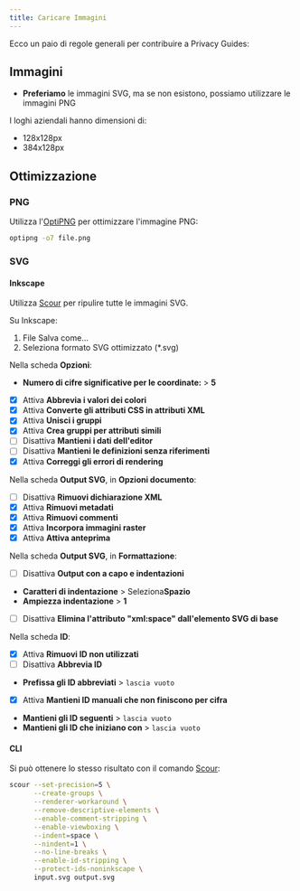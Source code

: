```yaml
---
title: Caricare Immagini
---
```


Ecco un paio di regole generali per contribuire a Privacy Guides:

## Immagini

- **Preferiamo** le immagini SVG, ma se non esistono, possiamo utilizzare le immagini PNG

I loghi aziendali hanno dimensioni di:

- 128x128px
- 384x128px

## Ottimizzazione

### PNG

Utilizza l'[OptiPNG](https://sourceforge.net/projects/optipng) per ottimizzare l'immagine PNG:

```bash
optipng -o7 file.png
```

### SVG

#### Inkscape

Utilizza [Scour](https://github.com/scour-project/scour) per ripulire tutte le immagini SVG.

Su Inkscape:

1. File Salva come...
2. Seleziona formato SVG ottimizzato (*.svg)

Nella scheda **Opzioni**:

- **Numero di cifre significative per le coordinate:** > **5**
- [x] Attiva **Abbrevia i valori dei colori**
- [x] Attiva **Converte gli attributi CSS in attributi XML**
- [x] Attiva **Unisci i gruppi**
- [x] Attiva **Crea gruppi per attributi simili**
- [ ] Disattiva **Mantieni i dati dell'editor**
- [ ] Disattiva **Mantieni le definizioni senza riferimenti**
- [x] Attiva **Correggi gli errori di rendering**

Nella scheda **Output SVG**, in **Opzioni documento**:

- [ ] Disattiva **Rimuovi dichiarazione XML**
- [x] Attiva **Rimuovi metadati**
- [x] Attiva **Rimuovi commenti**
- [x] Attiva **Incorpora immagini raster**
- [x] Attiva **Attiva anteprima**

Nella scheda **Output SVG**, in **Formattazione**:

- [ ] Disattiva **Output con a capo e indentazioni**
- **Caratteri di indentazione** > Seleziona**Spazio**
- **Ampiezza indentazione** > **1**
- [ ] Disattiva **Elimina l'attributo "xml:space" dall'elemento SVG di base**

Nella scheda **ID**:

- [x] Attiva **Rimuovi ID non utilizzati**
- [ ] Disattiva **Abbrevia ID**
- **Prefissa gli ID abbreviati** > `lascia vuoto`
- [x] Attiva **Mantieni ID manuali che non finiscono per cifra**
- **Mantieni gli ID seguenti** > `lascia vuoto`
- **Mantieni gli ID che iniziano con** > `lascia vuoto`

#### CLI

Si può ottenere lo stesso risultato con il comando [Scour](https://github.com/scour-project/scour):

```bash
scour --set-precision=5 \
      --create-groups \
      --renderer-workaround \
      --remove-descriptive-elements \
      --enable-comment-stripping \
      --enable-viewboxing \
      --indent=space \
      --nindent=1 \
      --no-line-breaks \
      --enable-id-stripping \
      --protect-ids-noninkscape \
      input.svg output.svg
```
